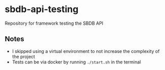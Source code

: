 # sbdb-api-testing

Repository for framework testing the SBDB API

## Notes

- I skipped using a virtual environment to not increase the complexity of the project
- Tests can be via docker by running `./start.sh` in the terminal
